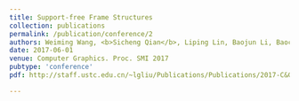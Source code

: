```yaml
---
title: Support-free Frame Structures
collection: publications
permalink: /publication/conference/2
authors: Weiming Wang, <b>Sicheng Qian</b>, Liping Lin, Baojun Li, Baocai Yin, Ligang Liu, Xiuping Liu.
date: 2017-06-01
venue: Computer Graphics. Proc. SMI 2017
pubtype: 'conference'
pdf: http://staff.ustc.edu.cn/~lgliu/Publications/Publications/2017-C&G-SMI2017-SupportFree.pdf

---
```


<!-- paperurl: 'http://academicpages.github.io/files/paper1.pdf'
citation: 'Your Name, You. (2009). &quot;Paper Title Number 1.&quot; <i>Journal 1</i>. 1(1).' -->
<!-- [Download paper here](http://academicpages.github.io/files/paper1.pdf) -->
